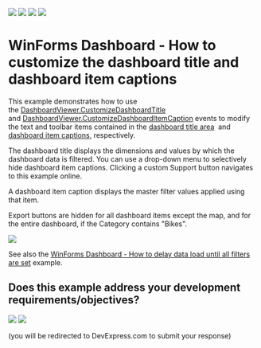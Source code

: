 <!-- default badges list -->
![](https://img.shields.io/endpoint?url=https://codecentral.devexpress.com/api/v1/VersionRange/134061829/18.2.3%2B)
[![](https://img.shields.io/badge/Open_in_DevExpress_Support_Center-FF7200?style=flat-square&logo=DevExpress&logoColor=white)](https://supportcenter.devexpress.com/ticket/details/T630210)
[![](https://img.shields.io/badge/📖_How_to_use_DevExpress_Examples-e9f6fc?style=flat-square)](https://docs.devexpress.com/GeneralInformation/403183)
[![](https://img.shields.io/badge/💬_Leave_Feedback-feecdd?style=flat-square)](#does-this-example-address-your-development-requirementsobjectives)
<!-- default badges end -->
# WinForms Dashboard - How to customize the dashboard title and dashboard item captions


This example demonstrates how to use the <a href="https://docs.devexpress.com/Dashboard/DevExpress.DashboardWin.DashboardViewer.CustomizeDashboardTitle">DashboardViewer.CustomizeDashboardTitle</a> and <a href="https://docs.devexpress.com/Dashboard/DevExpress.DashboardWin.DashboardViewer.CustomizeDashboardItemCaption">DashboardViewer.CustomizeDashboardItemCaption</a> events to modify the text and toolbar items contained in the <a href="https://docs.devexpress.com/Dashboard/15618/creating-dashboards/creating-dashboards-in-the-winforms-designer/dashboard-layout/dashboard-title">dashboard title area</a>  and <a href="https://docs.devexpress.com/Dashboard/15620/creating-dashboards/creating-dashboards-in-the-winforms-designer/dashboard-layout/dashboard-item-caption">dashboard item captions</a>, respectively.

The dashboard title displays the dimensions and values by which the dashboard data is filtered. You can use a drop-down menu to selectively hide dashboard item captions. Clicking a custom Support button navigates to this example online.

A dashboard item caption displays the master filter values applied using that item.

Export buttons are hidden for all dashboard items except the map, and for the entire dashboard, if the Category contains "Bikes".

<img src="https://github.com/DevExpress-Examples/winforms-dashboard-how-to-customize-the-dashboard-title-and-dashboard-item-captions-t630210/blob/18.2.3%2B/media/55392a78-d013-4aac-b01a-da9fed4675e3.png">

See also the <a href="https://www.devexpress.com/Support/Center/p/T629796">WinForms Dashboard - How to delay data load until all filters are set</a> example.


<!-- feedback -->
## Does this example address your development requirements/objectives?

[<img src="https://www.devexpress.com/support/examples/i/yes-button.svg"/>](https://www.devexpress.com/support/examples/survey.xml?utm_source=github&utm_campaign=winforms-dashboard-customize-title-and-item-captions&~~~was_helpful=yes) [<img src="https://www.devexpress.com/support/examples/i/no-button.svg"/>](https://www.devexpress.com/support/examples/survey.xml?utm_source=github&utm_campaign=winforms-dashboard-customize-title-and-item-captions&~~~was_helpful=no)

(you will be redirected to DevExpress.com to submit your response)
<!-- feedback end -->
